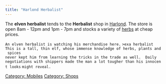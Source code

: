 ```yaml
---
title: "Harlond Herbalist"
---
```


The **elven herbalist** tends to the **Herbalist** shop in
[Harlond](Harlond "wikilink"). The store is open 8am - 12pm and 1pm -
7pm and stocks a variety of [herbs](herb "wikilink") at cheap prices.

`An elven herbalist is watching his merchandise here.`
`>exa herbalist`
`This is a tall, thin elf, whose immense knowledge of herbs, plants and spices`
`never kept him from learning the tricks in the trade as well.  Daily`
`negotiations with shippers made the man a lot tougher than his innocent looks`
`might reveal.`

[Category: Mobiles](Category:_Mobiles "wikilink") [Category:
Shops](Category:_Shops "wikilink")